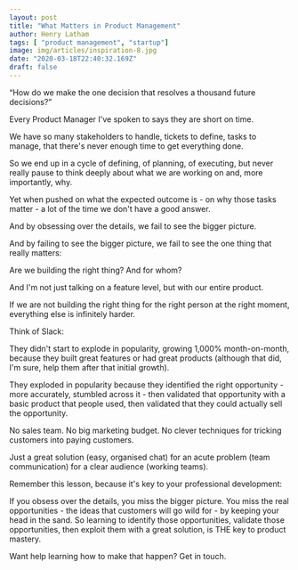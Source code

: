 ```yaml
---
layout: post
title: "What Matters in Product Management"
author: Henry Latham
tags: [ "product management", "startup"]
image: img/articles/inspiration-8.jpg
date: "2020-03-18T22:40:32.169Z"
draft: false
---
```


“How do we make the one decision that resolves a thousand future decisions?”

Every Product Manager I've spoken to says they are short on time.

We have so many stakeholders to handle, tickets to define, tasks to manage, that there's never enough time to get everything done.

So we end up in a cycle of defining, of planning, of executing, but never really pause to think deeply about what we are working on and, more importantly, why.

Yet when pushed on what the expected outcome is - on why those tasks matter - a lot of the time we don't have a good answer.

And by obsessing over the details, we fail to see the bigger picture.

And by failing to see the bigger picture, we fail to see the one thing that really matters:

Are we building the right thing? And for whom?

And I'm not just talking on a feature level, but with our entire product.

If we are not building the right thing for the right person at the right moment, everything else is infinitely harder.

Think of Slack:

They didn't start to explode in popularity, growing 1,000% month-on-month, because they built great features or had great products (although that did, I'm sure, help them after that initial growth).

They exploded in popularity because they identified the right opportunity - more accurately, stumbled across it - then validated that opportunity with a basic product that people used, then validated that they could actually sell the opportunity.

No sales team. No big marketing budget. No clever techniques for tricking customers into paying customers.

Just a great solution (easy, organised chat) for an acute problem (team communication) for a clear audience (working teams).

Remember this lesson, because it's key to your professional development:

If you obsess over the details, you miss the bigger picture. You miss the real opportunities - the ideas that customers will go wild for - by keeping your head in the sand. So learning to identify those opportunities, validate those opportunities, then exploit them with a great solution, is THE key to product mastery.

Want help learning how to make that happen? Get in touch.

<br />
